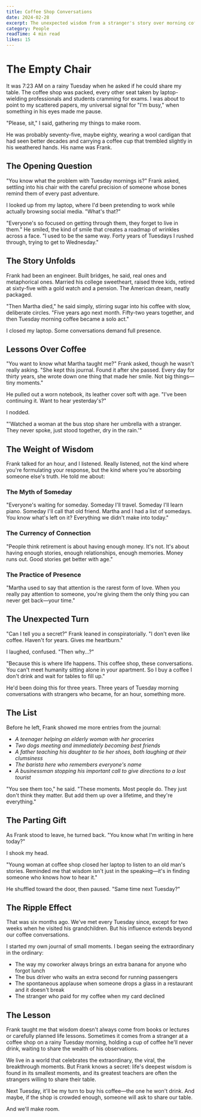 ```yaml
---
title: Coffee Shop Conversations
date: 2024-02-28
excerpt: The unexpected wisdom from a stranger's story over morning coffee.
category: People
readTime: 4 min read
likes: 15
---
```


# The Empty Chair

It was 7:23 AM on a rainy Tuesday when he asked if he could share my table. The coffee shop was packed, every other seat taken by laptop-wielding professionals and students cramming for exams. I was about to point to my scattered papers, my universal signal for "I'm busy," when something in his eyes made me pause.

"Please, sit," I said, gathering my things to make room.

He was probably seventy-five, maybe eighty, wearing a wool cardigan that had seen better decades and carrying a coffee cup that trembled slightly in his weathered hands. His name was Frank.

## The Opening Question

"You know what the problem with Tuesday mornings is?" Frank asked, settling into his chair with the careful precision of someone whose bones remind them of every past adventure.

I looked up from my laptop, where I'd been pretending to work while actually browsing social media. "What's that?"

"Everyone's so focused on getting through them, they forget to live in them." He smiled, the kind of smile that creates a roadmap of wrinkles across a face. "I used to be the same way. Forty years of Tuesdays I rushed through, trying to get to Wednesday."

## The Story Unfolds

Frank had been an engineer. Built bridges, he said, real ones and metaphorical ones. Married his college sweetheart, raised three kids, retired at sixty-five with a gold watch and a pension. The American dream, neatly packaged.

"Then Martha died," he said simply, stirring sugar into his coffee with slow, deliberate circles. "Five years ago next month. Fifty-two years together, and then Tuesday morning coffee became a solo act."

I closed my laptop. Some conversations demand full presence.

## Lessons Over Coffee

"You want to know what Martha taught me?" Frank asked, though he wasn't really asking. "She kept this journal. Found it after she passed. Every day for thirty years, she wrote down one thing that made her smile. Not big things—tiny moments."

He pulled out a worn notebook, its leather cover soft with age. "I've been continuing it. Want to hear yesterday's?"

I nodded.

"'Watched a woman at the bus stop share her umbrella with a stranger. They never spoke, just stood together, dry in the rain.'"

## The Weight of Wisdom

Frank talked for an hour, and I listened. Really listened, not the kind where you're formulating your response, but the kind where you're absorbing someone else's truth. He told me about:

### The Myth of Someday
"Everyone's waiting for someday. Someday I'll travel. Someday I'll learn piano. Someday I'll call that old friend. Martha and I had a list of somedays. You know what's left on it? Everything we didn't make into today."

### The Currency of Connection
"People think retirement is about having enough money. It's not. It's about having enough stories, enough relationships, enough memories. Money runs out. Good stories get better with age."

### The Practice of Presence
"Martha used to say that attention is the rarest form of love. When you really pay attention to someone, you're giving them the only thing you can never get back—your time."

## The Unexpected Turn

"Can I tell you a secret?" Frank leaned in conspiratorially. "I don't even like coffee. Haven't for years. Gives me heartburn."

I laughed, confused. "Then why...?"

"Because this is where life happens. This coffee shop, these conversations. You can't meet humanity sitting alone in your apartment. So I buy a coffee I don't drink and wait for tables to fill up."

He'd been doing this for three years. Three years of Tuesday morning conversations with strangers who became, for an hour, something more.

## The List

Before he left, Frank showed me more entries from the journal:

- *A teenager helping an elderly woman with her groceries*
- *Two dogs meeting and immediately becoming best friends*
- *A father teaching his daughter to tie her shoes, both laughing at their clumsiness*
- *The barista here who remembers everyone's name*
- *A businessman stopping his important call to give directions to a lost tourist*

"You see them too," he said. "These moments. Most people do. They just don't think they matter. But add them up over a lifetime, and they're everything."

## The Parting Gift

As Frank stood to leave, he turned back. "You know what I'm writing in here today?"

I shook my head.

"Young woman at coffee shop closed her laptop to listen to an old man's stories. Reminded me that wisdom isn't just in the speaking—it's in finding someone who knows how to hear it."

He shuffled toward the door, then paused. "Same time next Tuesday?"

## The Ripple Effect

That was six months ago. We've met every Tuesday since, except for two weeks when he visited his grandchildren. But his influence extends beyond our coffee conversations.

I started my own journal of small moments. I began seeing the extraordinary in the ordinary:
- The way my coworker always brings an extra banana for anyone who forgot lunch
- The bus driver who waits an extra second for running passengers
- The spontaneous applause when someone drops a glass in a restaurant and it doesn't break
- The stranger who paid for my coffee when my card declined

## The Lesson

Frank taught me that wisdom doesn't always come from books or lectures or carefully planned life lessons. Sometimes it comes from a stranger at a coffee shop on a rainy Tuesday morning, holding a cup of coffee he'll never drink, waiting to share the wealth of his observations.

We live in a world that celebrates the extraordinary, the viral, the breakthrough moments. But Frank knows a secret: life's deepest wisdom is found in its smallest moments, and its greatest teachers are often the strangers willing to share their table.

Next Tuesday, it'll be my turn to buy his coffee—the one he won't drink. And maybe, if the shop is crowded enough, someone will ask to share our table.

And we'll make room.